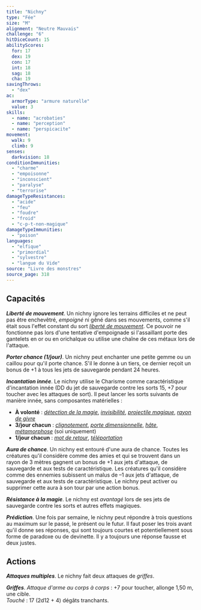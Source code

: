 ```yaml
---
title: "Nichny"
type: "Fée"
size: "M"
alignment: "Neutre Mauvais"
challenge: "6"
hitDiceCount: 15
abilityScores:
  for: 17
  dex: 19
  con: 17
  int: 18
  sag: 18
  cha: 19
savingThrows:
  - "dex"
ac:
  armorType: "armure naturelle"
  value: 3
skills:
  - name: "acrobaties"
  - name: "perception"
  - name: "perspicacite"
movement:
  walk: 9
  climb: 9
senses:
  darkvision: 18
conditionImmunities:
  - "charme"
  - "empoisonne"
  - "inconscient"
  - "paralyse"
  - "terrorise"
damageTypeResistances:
  - "acide"
  - "feu"
  - "foudre"
  - "froid"
  - "c-p-t-non-magique"
damageTypeImmunities:
  - "poison"
languages:
  - "elfique"
  - "primordial"
  - "sylvestre"
  - "langue du Vide"
source: "Livre des monstres"
source_page: 318
---
```

## Capacités
_**Liberté de mouvement**_. Un nichny ignore les terrains difficiles et ne peut pas être enchevêtré, _empoigné_ ni gêné dans ses mouvements, comme s'il était sous l'effet constant du sort [_liberté de mouvement_](/grimoire/liberte-de-mouvement/). Ce pouvoir ne fonctionne pas lors d'une tentative d'empoignade si l'assaillant porte des gantelets en or ou en orichalque ou utilise une chaîne de ces métaux lors de l'attaque.

_**Porter chance (1/jour)**_. Un nichny peut enchanter une petite gemme ou un caillou pour qu'il porte chance. S'il le donne à un tiers, ce dernier reçoit un bonus de +1 à tous les jets de sauvegarde pendant 24 heures.

_**Incantation innée**_. Le nichny utilise le Charisme comme caractéristique d'incantation innée (DD du jet de sauvegarde contre les sorts 15, +7 pour toucher avec les attaques de sort). Il peut lancer les sorts suivants de manière innée, sans composantes matérielles :
* **À volonté** : [_détection de la magie_](/grimoire/detection-de-la-magie/), [_invisibilité_](/grimoire/invisibilite/), [_projectile magique_](/grimoire/projectile-magique/), [_rayon de givre_](/grimoire/rayon-de-givre/)
* **3/jour chacun** : [_clignotement_](/grimoire/clignotement/), [_porte dimensionnelle_](/grimoire/porte-dimensionnelle/), [_hâte_](/grimoire/hate/), [_métamorphose_](/grimoire/metamorphose/) (soi uniquement)
* **1/jour chacun** : [_mot de retour_](/grimoire/mot-de-retour/), [_téléportation_](/grimoire/teleportation/)

_**Aura de chance**_. Un nichny est entouré d'une aura de chance. Toutes les créatures qu'il considère comme des amies et qui se trouvent dans un rayon de 3 mètres gagnent un bonus de +1 aux jets d'attaque, de sauvegarde et aux tests de caractéristique. Les créatures qu'il considère comme des ennemies subissent un malus de –1 aux jets d'attaque, de sauvegarde et aux tests de caractéristique. Le nichny peut activer ou supprimer cette aura à son tour par une action bonus.

_**Résistance à la magie**_. Le nichny est _avantagé_ lors de ses jets de sauvegarde contre les sorts et autres effets magiques.

_**Prédiction**_. Une fois par semaine, le nichny peut répondre à trois questions au maximum sur le passé, le présent ou le futur. Il faut poser les trois avant qu'il donne ses réponses, qui sont toujours courtes et potentiellement sous forme de paradoxe ou de devinette. Il y a toujours une réponse fausse et deux justes.

## Actions
_**Attaques multiples**_. Le nichny fait deux attaques de _griffes_.

_**Griffes**_. _Attaque d'arme au corps à corps_ : +7 pour toucher, allonge 1,50 m, une cible.  
_Touché_ : 17 (2d12 + 4) dégâts tranchants.
